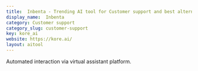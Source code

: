 ```yaml
---
title:  Inbenta - Trending AI tool for Customer support and best alternatives
display_name:  Inbenta
category: Customer support
category_slug: customer-support
key: kore_ai
website: https://kore.ai/
layout: aitool
---
```


Automated interaction via virtual assistant platform.

